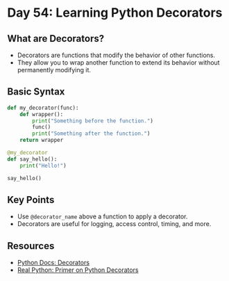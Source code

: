 # Day 54: Learning Python Decorators

## What are Decorators?

- Decorators are functions that modify the behavior of other functions.
- They allow you to wrap another function to extend its behavior without permanently modifying it.

## Basic Syntax

```python
def my_decorator(func):
    def wrapper():
        print("Something before the function.")
        func()
        print("Something after the function.")
    return wrapper

@my_decorator
def say_hello():
    print("Hello!")

say_hello()
```

## Key Points

- Use `@decorator_name` above a function to apply a decorator.
- Decorators are useful for logging, access control, timing, and more.

## Resources

- [Python Docs: Decorators](https://docs.python.org/3/glossary.html#term-decorator)
- [Real Python: Primer on Python Decorators](https://realpython.com/primer-on-python-decorators/)
